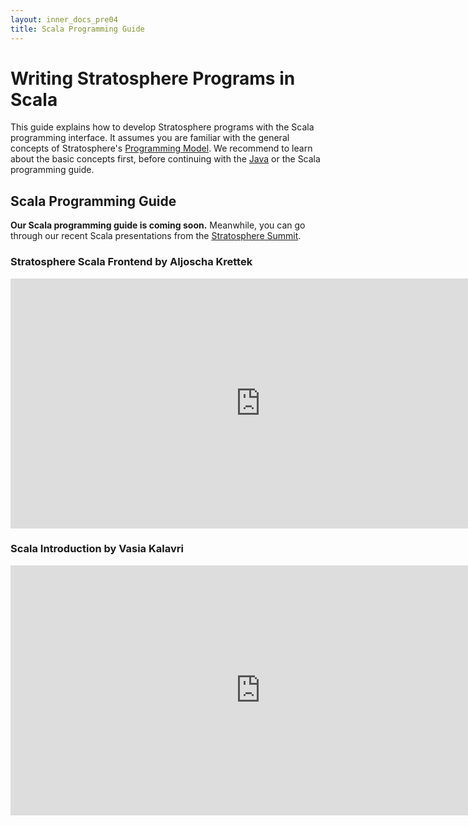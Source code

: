 ```yaml
---
layout: inner_docs_pre04
title: Scala Programming Guide
---
```


Writing Stratosphere Programs in Scala
=====================================
This guide explains how to develop Stratosphere programs with the Scala programming interface.
It assumes you are familiar with the general concepts of Stratosphere's [Programming Model](pmodel.html "Programming Model").
We recommend to learn about the basic concepts first, before continuing with the [Java](java.html "Java Programming Guide") or the Scala programming guide.

## Scala Programming Guide
<p class="lead"><strong>Our Scala programming guide is coming soon.</strong> Meanwhile, you can go through our recent Scala presentations from the <a href="{{site.baseurl}}/events/2013/summit.html">Stratosphere Summit</a>.</p>

### <strong>Stratosphere Scala Frontend</strong> by Aljoscha Krettek

<p class="text-center"><iframe src="https://docs.google.com/presentation/d/1OL3vlQ1HjE0lmC_dZp5mEveFuybd8RzkRBvEky77Ff4/embed?start=false&loop=false&delayms=3000" frameborder="0" width="800" height="400" allowfullscreen="true" mozallowfullscreen="true" webkitallowfullscreen="true"></iframe></p>

### <strong>Scala Introduction</strong> by Vasia Kalavri
<p class="text-center"><iframe src="https://docs.google.com/presentation/d/1mzhjO-hb_ZNTHPaPiGPWDRyYufOig2CwNysW57eyQLU/embed?start=false&loop=false&delayms=3000" frameborder="0" width="800" height="400" allowfullscreen="true" mozallowfullscreen="true" webkitallowfullscreen="true"></iframe></p>